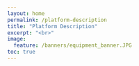 ```yaml
---
layout: home
permalink: /platform-description
title: "Platform Description"
excerpt: "<br>"
image:
  feature: /banners/equipment_banner.JPG
toc: true
---
```

